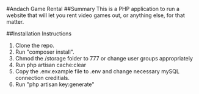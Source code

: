 #Andach Game Rental
##Summary
This is a PHP application to run a website that will let you rent video games out, or anything else, for that matter. 

##Installation Instructions
1. Clone the repo.
2. Run "composer install". 
3. Chmod the /storage folder to 777 or change user groups appropriately
3. Run php artisan cache:clear
3. Copy the .env.example file to .env and change necessary mySQL connection creditials.
4. Run "php artisan key:generate"